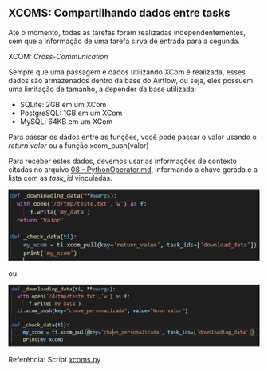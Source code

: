 ## XCOMS: Compartilhando dados entre tasks

Até o momento, todas as tarefas foram realizadas independentementes, sem que a informação de uma tarefa sirva de entrada para a segunda.

XCOM: *Cross-Communication*

Sempre que uma passagem e dados utilizando XCom é realizada, esses dados são armazenados dentro da base do Airflow, ou seja, eles possuem uma limitação de tamanho, a depender da base utilizada:
  - SQLite: 2GB em um XCom
  - PostgreSQL: 1GB em um XCom
  - MySQL: 64KB em um XCom

Para passar os dados entre as funções, você pode passar o valor usando o *return valor* ou a função xcom_push(valor)

Para receber estes dados, devemos usar as informações de contexto citadas no arquivo [08 - PythonOperator.md](./08%20-%20PythonOperator.md), informando a chave gerada e a lista com as *task_id* vinculadas.

<img src="img/xcom_return.png">

ou

<img src="img/xcom_return_2.png">

Referência: Script [xcoms.py](./dags/xcoms.py)